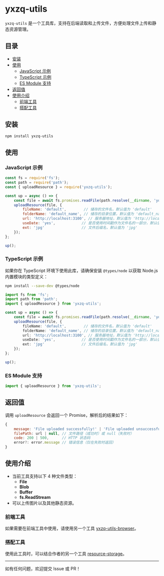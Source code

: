 # yxzq-utils

`yxzq-utils` 是一个工具库，支持在后端读取和上传文件，方便处理文件上传和静态资源管理。

## 目录
- [安装](#安装)
- [使用](#使用)
  - [JavaScript 示例](#javascript-示例)
  - [TypeScript 示例](#typescript-示例)
  - [ES Module 支持](#es-module-支持)
- [返回值](#返回值)
- [使用介绍](#使用介绍)
  - [前端工具](#前端工具)
  - [搭配工具](#搭配工具)

## 安装
```bash
npm install yxzq-utils
```

## 使用

### JavaScript 示例
```javascript
const fs = require('fs');
const path = require('path');
const { uploadResource } = require('yxzq-utils');

const up = async () => {
    const file = await fs.promises.readFile(path.resolve(__dirname, 'yourFilePath'));
    uploadResource(file, {
        fileName: 'default',        // 储存的文件名，默认值为 'default'
        folderName: 'default_name', // 储存的目录位置，默认值为 'default_name'
        url: 'http://localhost:3100', // 服务器地址，默认值为 'http://localhost:3100'
        useDate: 'yes',            // 是否使用时间戳作为文件名的一部分，默认值为 'yes'
        ext: 'jpg'                 // 文件后缀名，默认值为 'jpg'
    });
};

up();
```

### TypeScript 示例
如果你在 TypeScript 环境下使用此库，请确保安装 `@types/node` 以获取 Node.js 内置模块的类型定义：
```bash
npm install --save-dev @types/node
```

```typescript
import fs from 'fs';
import path from 'path';
import { uploadResource } from 'yxzq-utils';

const up = async () => {
    const file = await fs.promises.readFile(path.resolve(__dirname, 'yourFilePath'));
    uploadResource(file, {
        fileName: 'default',        // 储存的文件名，默认值为 'default'
        folderName: 'default_name', // 储存的目录位置，默认值为 'default_name'
        url: 'http://localhost:3100', // 服务器地址，默认值为 'http://localhost:3100'
        useDate: 'yes',            // 是否使用时间戳作为文件名的一部分，默认值为 'yes'
        ext: 'jpg'                 // 文件后缀名，默认值为 'jpg'
    });
};

up();
```

### ES Module 支持
```javascript
import { uploadResource } from 'yxzq-utils';
```

## 返回值
调用 `uploadResource` 会返回一个 Promise，解析后的结果如下：
```javascript
{
    message: 'File uploaded successfully!' | 'File uploaded unsuccessfully!' | 'File does not exist!',
    filePath: url | null, // 文件路径（成功时）或 null（失败时）
    code: 200 | 500,      // HTTP 状态码
    error?: error.message // 错误信息（仅在失败时返回）
}
```

## 使用介绍
- 当前工具支持以下 4 种文件类型：
  - **File**
  - **Blob**
  - **Buffer**
  - **fs.ReadStream**
- 可以上传图片以及其他静态资源。

### 前端工具
如果需要在前端工具中使用，请使用另一个工具 [yxzq-utils-browser](https://www.npmjs.com/package/yxzq-utils-browser)。

### 搭配工具
使用此工具时，可以结合作者的另一个工具 [resource-storage](https://github.com/SupremacySakura/resource-storage)。

---
如有任何问题，欢迎提交 Issue 或 PR！
